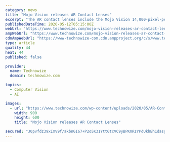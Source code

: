 ```yaml
---
category: news
title: "Mojo Vision releases AR Contact Lenses"
excerpt: "The AR contact lenses include the Mojo Vision 14,000-pixel-per-inch (PPI) display, which delivers a pixel density of over 200 million PPI, making it the smallest, densest display ever designed for dyn"
publishedDateTime: 2020-05-12T05:15:00Z
webUrl: "https://www.technowize.com/mojo-vision-releases-ar-contact-lenses/"
ampWebUrl: "https://www.technowize.com/mojo-vision-releases-ar-contact-lenses/amp/"
cdnAmpWebUrl: "https://www-technowize-com.cdn.ampproject.org/c/s/www.technowize.com/mojo-vision-releases-ar-contact-lenses/amp/"
type: article
quality: 44
heat: 44
published: false

provider:
  name: Technowize
  domain: technowize.com

topics:
  - Computer Vision
  - AI

images:
  - url: "https://www.technowize.com/wp-content/uploads/2020/05/AR-Contact-Lenses.jpg"
    width: 900
    height: 600
    title: "Mojo Vision releases AR Contact Lenses"

secured: "J0pvfdz39xIXV9f/akbnGI67+P2o5K31YttGtcVC9yBPKmRzrPdUkhBh1dasgJigAAk9RmHMOpWp4Amoh1ovdPAyC5v51x8x7M2YfeTfD7Vl7lyAQLjPhDQ60IW/fVdqRdnWFmnIBz1CFHFxpR2l4CodoUYL7U+TVKS60IbCYrXCD94B8cdqUEuv4gUmS4mTTOGu/QF88VICQlvpnRGr3S7RV8vjv1YQgY8ken+9hFwRohA/G20EXxcChRIWcbWANAOMZ2RR8ur3dXgqwcHjdaArV17mBRmOyLFArnJwoIT7DZysnc+j+EHoECRmwR0xfZdMys8IxEh30QMQjh0gVOx/KvMIaa2Xx1biTTS3HYops0wrFloKiPbEj2qIzJjWU2XcQYRucso2yp/1Nun4bMSjfb8/p5WYyr+BnzDYjSgHmrhRbwFAJ/tdJcwEOHW4UWBuDhUAEoi7yY6k2MnKrkAIf7s05jRQor8zjcKW9Ao=;xsvzHI/h2BdODjtUm5HH0A=="
---
```



